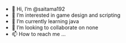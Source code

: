 - 👋 Hi, I’m @saitama192
- 👀 I’m interested in game design and scripting
- 🌱 I’m currently learning java
- 💞️ I’m looking to collaborate on none
- 📫 How to reach me ...

<!---
saitama192/saitama192 is a ✨ special ✨ repository because its `README.md` (this file) appears on your GitHub profile.
You can click the Preview link to take a look at your changes.
--->
